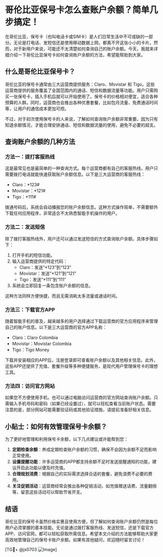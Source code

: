 # 哥伦比亚保号卡怎么查账户余额？简单几步搞定！

在哥伦比亚，保号卡（也叫电话卡或SIM卡）是人们日常生活中不可或缺的一部分。无论是打电话、发短信还是使用移动数据上网，都离不开这张小小的卡片。然而，对于新用户来说，可能还不太清楚如何查询自己的账户余额。今天，我就来详细介绍一下哥伦比亚保号卡如何查询账户余额的方法，希望能帮助到大家。

## 什么是哥伦比亚保号卡？

哥伦比亚的保号卡通常由三大运营商提供服务：Claro、Movistar 和 Tigo。这些运营商提供的服务覆盖了全国范围内的通话、短信和数据流量等功能。用户只需购买一张保号卡，插入手机后就可以开始使用了。保号卡的价格相对便宜，适合各种预算的人群。同时，运营商也会推出各种优惠套餐，比如包月流量、免费通话时间等，让用户的通信成本更加可控。

不过，对于初次使用保号卡的人来说，了解如何查询账户余额非常重要。因为只有知道余额情况，才能合理安排通话、短信和数据流量的使用，避免不必要的超支。

## 查询账户余额的几种方法

### 方法一：拨打客服热线

这是最常见也是最简单的一种查询方式。每个运营商都有自己的客服热线，用户只需要拨打电话就能快速获取账户余额信息。以下是三大运营商的客服热线：

- Claro：*123#
- Movistar：*121#
- Tigo：*111#

拨通号码后，系统会自动播报您的账户余额信息。这种方式操作简单，不需要额外下载任何应用程序，非常适合不太熟悉智能手机操作的用户。

### 方法二：发送短信

除了拨打客服热线外，用户还可以通过发送短信的方式查询账户余额。具体步骤如下：

1. 打开手机的短信功能。
2. 输入运营商提供的特定代码：
   - Claro：发送“*123”到“123”
   - Movistar：发送“*121”到“121”
   - Tigo：发送“*111”到“111”
3. 系统会立即回复一条包含账户余额的信息。

这种方法同样方便快捷，而且无需消耗太多流量或通话时间。

### 方法三：下载官方APP

随着智能手机的普及，越来越多的用户选择通过下载运营商的官方应用程序来管理自己的账户信息。以下是三大运营商的官方APP名称：

- Claro：Claro Colombia
- Movistar：Movistar Colombia
- Tigo：Tigo Money

下载并安装相应的APP后，注册登录即可查看账户余额以及其他相关信息。此外，这些APP还提供了充值、套餐升级等多种便捷服务，是现代用户管理保号卡的理想工具。

### 方法四：访问官方网站

如果您不方便使用手机，也可以通过电脑访问运营商的官方网站查询账户余额。只需输入手机号码和密码（如果已经设置过），就可以轻松查看当前账户状态。需要注意的是，部分网站可能需要验证码或其他验证措施，请提前准备好相关信息。

## 小贴士：如何有效管理保号卡余额？

为了更好地管理和利用保号卡余额，以下几点建议或许能帮到您：

1. **定期检查余额**：养成定期检查账户余额的习惯，确保不会因为余额不足而影响正常使用。
2. **设置提醒功能**：许多运营商的APP都支持余额不足时发送提醒通知的功能，建议开启此功能以便及时充值。
3. **合理规划消费**：根据自己的实际需求选择合适的套餐，避免浪费不必要的费用。
4. **关注促销活动**：运营商经常会推出各种促销活动，如充值赠送话费、流量翻倍等，留意这些活动可以帮助节省开支。

## 结语

哥伦比亚的保号卡虽然价格实惠且使用方便，但了解如何查询账户余额仍然是每位用户必须掌握的基本技能。无论是通过拨打客服热线、发送短信，还是下载官方APP、访问官网，都可以轻松获取所需信息。希望本文介绍的方法能够帮助大家更高效地管理自己的保号卡账户余额。如果有其他疑问，欢迎随时留言讨论！

[TG💪+ @jx0703 ![Image](https://github.com/user-attachments/assets/dbca1d08-cadb-493c-b0ec-ad6f7a83f270)]